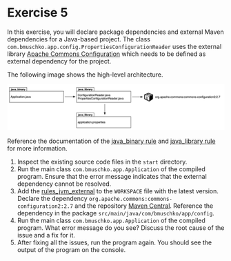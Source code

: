 # Exercise 5

In this exercise, you will declare package dependencies and external Maven dependencies for a Java-based project. The class `com.bmuschko.app.config.PropertiesConfigurationReader` uses the external library [Apache Commons Configuration](https://commons.apache.org/proper/commons-configuration/) which needs to be defined as external dependency for the project.

The following image shows the high-level architecture.

![java-binary](imgs/java-external-dependency.png)

Reference the documentation of the [java_binary rule](https://bazel.build/reference/be/java#java_binary) and [java_library rule](https://bazel.build/reference/be/java#java_library) for more information.

1. Inspect the existing source code files in the `start` directory.
2. Run the main class `com.bmuschko.app.Application` of the compiled program. Ensure that the error message indicates that the external dependency cannot be resolved.
3. Add the [rules_jvm_external](https://github.com/bazelbuild/rules_jvm_external) to the `WORKSPACE` file with the latest version. Declare the dependency `org.apache.commons:commons-configuration2:2.7` and the repository [Maven Central](https://repo1.maven.org/maven2). Reference the dependency in the package `src/main/java/com/bmuschko/app/config`.
4. Run the main class `com.bmuschko.app.Application` of the compiled program. What error message do you see? Discuss the root cause of the issue and a fix for it.
5. After fixing all the issues, run the program again. You should see the output of the program on the console.
